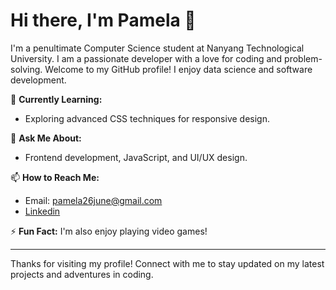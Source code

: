 # Hi there, I'm Pamela 👋

I'm a penultimate Computer Science student at Nanyang Technological University. I am a passionate developer with a love for coding and problem-solving. Welcome to my GitHub profile! I enjoy data science and software development. 

🌱 **Currently Learning:**
- Exploring advanced CSS techniques for responsive design.

💬 **Ask Me About:**
- Frontend development, JavaScript, and UI/UX design.

📫 **How to Reach Me:**
- Email: pamela26june@gmail.com
- [Linkedin](https://www.linkedin.com/in/pamela-lee-53560b185/)

⚡ **Fun Fact:**
I'm also enjoy playing video games!

---

Thanks for visiting my profile! Connect with me to stay updated on my latest projects and adventures in coding.
